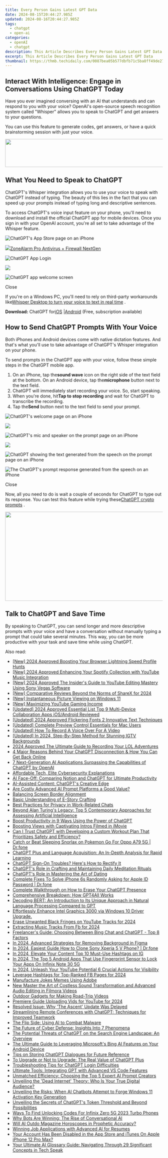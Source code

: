 ```yaml
---
title: Every Person Gains Latest GPT Data
date: 2024-08-15T20:44:27.985Z
updated: 2024-08-16T20:44:27.985Z
tags:
  - chatgpt
  - open-ai
categories:
  - openAI
  - chatgpt
description: This Article Describes Every Person Gains Latest GPT Data
excerpt: This Article Describes Every Person Gains Latest GPT Data
thumbnail: https://thmb.techidaily.com/0087bea05b577dbfb71c5ba8ff49de27f95d036e8af8878f0f3b10198632d36b.jpg
---
```


## Interact With Intelligence: Engage in Conversations Using ChatGPT Today

 Have you ever imagined conversing with an AI that understands and can respond to you with your voice? OpenAI's open-source speech recognition system called "Whisper" allows you to speak to ChatGPT and get answers to your questions.

 You can use this feature to generate codes, get answers, or have a quick brainstorming session with just your voice.

<!-- affiliate ads begin -->
<a href="https://united.elfm.net/c/5597632/517826/4704" target="_top" id="517826"><img src="//a.impactradius-go.com/display-ad/4704-517826" border="0" alt="" width="728" height="90"/></a><img height="0" width="0" src="https://united.elfm.net/i/5597632/517826/4704" style="position:absolute;visibility:hidden;" border="0" />
<!-- affiliate ads end -->
## What You Need to Speak to ChatGPT

 ChatGPT's Whisper integration allows you to use your voice to speak with ChatGPT instead of typing. The beauty of this lies in the fact that you can speed up your prompts instead of typing long and descriptive sentences.

 To access ChatGPT's voice input feature on your phone, you'll need to download and install the official ChatGPT app for mobile devices. Once you sign in with your OpenAI account, you're all set to take advantage of the Whisper feature.

![ChatGPT's App Store page on an iPhone](https://static1.makeuseofimages.com/wordpress/wp-content/uploads/2023/08/chatgpt-s-app-store-page-on-an-iphone.jpg)

<!-- affiliate ads begin -->
<a href="https://estore.zonealarm.com/order/checkout.php?PRODS=38658749&QTY=1&AFFILIATE=108875&CART=1"><img src="https://sc1.checkpoint.com/sc1/za/images/boxes/pa_500.png" border="0">ZoneAlarm Pro Antivirus + Firewall NextGen</a>
<!-- affiliate ads end -->
![ChatGPT App Login](https://static1.makeuseofimages.com/wordpress/wp-content/uploads/2023/05/chatgpt-app-login.jpg)

<!-- affiliate ads begin -->
<a href="https://shop.systoolsgroup.com/affiliate.php?ACCOUNT=SYSTOOBY&AFFILIATE=108875&PATH=https%3A%2F%2Fwww.systoolsgroup.com%3FAFFILIATE%3D108875%26RESOURCE%3DSysTools%2BGmail%2BBackup"><img src="https://www.systoolsgroup.com/box/gmail-backup.png" border="0"></a>
<!-- affiliate ads end -->
![ChatGPT app welcome screen](https://static1.makeuseofimages.com/wordpress/wp-content/uploads/2023/05/chatgpt-app-welcome-screen.jpg)

Close

 If you're on a Windows PC, you'll need to rely on third-party workarounds like[Whisper Desktop to turn your voice to text in real time](https://www.makeuseof.com/windows-whisper-desktop-guide/) .

**Download:** ChatGPT for[iOS](http://apps.apple.com/app/openai-chatgpt/id6448311069) |[Android](https://www.anrdoezrs.net/links/7251228/type/dlg/sid/UUmuoUeUpU2029654/https://play.google.com/store/apps/details?id=com.openai.chatgpt&hl=en&gl=US) (Free, subscription available)

## How to Send ChatGPT Prompts With Your Voice

 Both iPhones and Android devices come with native dictation features. And that's what you'll use to take advantage of ChatGPT's Whisper integration on your phone.

 To send prompts in the ChatGPT app with your voice, follow these simple steps in the ChatGPT mobile app.

1. On an iPhone, tap the**sound wave** icon on the right side of the text field at the bottom. On an Android device, tap the**microphone** button next to the text field.
2. ChatGPT will immediately start recording your voice. So, start speaking.
3. When you're done, hit**Tap to stop recording** and wait for ChatGPT to transcribe the recording.
4. Tap the**Send** button next to the text field to send your prompt.

![ChatGPT's welcome page on an iPhone](https://static1.makeuseofimages.com/wordpress/wp-content/uploads/2023/09/img_4309.jpg)

<!-- affiliate ads begin -->
<a href="https://shop.mondly.com/affiliate.php?ACCOUNT=ATISTUDI&AFFILIATE=108875&PATH=https%3A%2F%2Fwww.mondly.com%3FAFFILIATE%3D108875%26RESOURCE%3D%2BGeneral%2B970x90%2B"><img src="https://secure.avangate.com/images/merchant/69c418c33ec2e1a4267fa9bb77fa1428/general-970x90.gif" border="0"></a>
<!-- affiliate ads end -->
![ChatGPT's mic and speaker on the prompt page on an iPhone](https://static1.makeuseofimages.com/wordpress/wp-content/uploads/2023/09/img_4311.jpg)

<!-- affiliate ads begin -->
<a href="https://shop.mondly.com/affiliate.php?ACCOUNT=ATISTUDI&AFFILIATE=108875&PATH=https%3A%2F%2Fwww.mondly.com%3FAFFILIATE%3D108875%26RESOURCE%3D%2BGeneral%2B970x90%2B"><img src="https://secure.avangate.com/images/merchant/69c418c33ec2e1a4267fa9bb77fa1428/general-970x90.gif" border="0"></a>
<!-- affiliate ads end -->
![ChatGPT showing the text generated from the speech on the prompt page on an iPhone](https://static1.makeuseofimages.com/wordpress/wp-content/uploads/2023/09/img_4313.jpg)

![The ChatGPT's prompt response generated from the speech on an iPhone](https://static1.makeuseofimages.com/wordpress/wp-content/uploads/2023/09/img_4314.jpg)

Close

 Now, all you need to do is wait a couple of seconds for ChatGPT to type out its response. You can test this feature while trying these[ChatGPT crypto prompts](https://www.makeuseof.com/the-best-chatgpt-crypto-prompts/) .

<!-- affiliate ads begin -->
<a href="https://cowinaudio.pxf.io/c/5597632/1116855/13794" target="_top" id="1116855"><img src="//a.impactradius-go.com/display-ad/13794-1116855" border="0" alt="" width="767" height="285"/></a><img height="0" width="0" src="https://imp.pxf.io/i/5597632/1116855/13794" style="position:absolute;visibility:hidden;" border="0" />
<!-- affiliate ads end -->
## Talk to ChatGPT and Save Time

 By speaking to ChatGPT, you can send longer and more descriptive prompts with your voice and have a conversation without manually typing a prompt that could take several minutes. This way, you can be more productive with your task and save time while using ChatGPT.


<ins class="adsbygoogle"
     style="display:block"
     data-ad-format="autorelaxed"
     data-ad-client="ca-pub-7571918770474297"
     data-ad-slot="1223367746"></ins>



<ins class="adsbygoogle"
     style="display:block"
     data-ad-client="ca-pub-7571918770474297"
     data-ad-slot="8358498916"
     data-ad-format="auto"
     data-full-width-responsive="true"></ins>

<span class="atpl-alsoreadstyle">Also read:</span>
<div><ul>
<li><a href="https://facebook-video-recording.techidaily.com/new-2024-approved-boosting-your-browser-lightning-speed-profile-hunts/"><u>[New] 2024 Approved  Boosting Your Browser  Lightning Speed Profile Hunts</u></a></li>
<li><a href="https://youtube-docs.techidaily.com/024-approved-enhancing-your-spotify-collection-with-youtube-music-integration/"><u>[New] 2024 Approved  Enhancing Your Spotify Collection with YouTube Music Integration</u></a></li>
<li><a href="https://youtube-webster.techidaily.com/024-approved-the-insiders-guide-to-youtube-editing-mastery-using-sony-vegas-software/"><u>[New] 2024 Approved  The Insider's Guide to YouTube Editing Mastery Using Sony Vegas Software</u></a></li>
<li><a href="https://screen-video-capture.techidaily.com/new-comparative-reviews-beyond-the-norms-of-sharex-for-2024/"><u>[New] Comparative Reviews  Beyond the Norms of ShareX for 2024</u></a></li>
<li><a href="https://extra-guidance.techidaily.com/new-instantaneous-picture-viewing-on-windows-11/"><u>[New] Instantaneous Picture Viewing on Windows 11</u></a></li>
<li><a href="https://facebook-record-videos.techidaily.com/new-maximizing-youtube-gaming-income/"><u>[New] Maximizing YouTube Gaming Income</u></a></li>
<li><a href="https://on-screen-recording.techidaily.com/updated-2024-approved-essential-list-top-9-multi-device-collaboration-apps-iosandroid-reviewed/"><u>[Updated] 2024 Approved  Essential List  Top 9 Multi-Device Collaboration Apps iOS/Android Reviewed</u></a></li>
<li><a href="https://eaxpv-info.techidaily.com/updated-2024-approved-flickering-fonts-2-innovative-text-techniques/"><u>[Updated] 2024 Approved  Flickering Fonts  2 Innovative Text Techniques</u></a></li>
<li><a href="https://extra-information.techidaily.com/updated-complete-preview-control-essentials-for-mac-users/"><u>[Updated] Complete Preview Control Essentials for Mac Users</u></a></li>
<li><a href="https://desktop-recording.techidaily.com/updated-how-to-record-a-voice-over-for-a-video/"><u>[Updated] How To Record A Voice Over For A Video</u></a></li>
<li><a href="https://instagram-video-files.techidaily.com/updated-in-2024-step-by-step-method-for-stunning-igtv-backgrounds/"><u>[Updated] In 2024, Step-By-Step Method for Stunning IGTV Backgrounds</u></a></li>
<li><a href="https://video-capture.techidaily.com/2024-approved-the-ultimate-guide-to-recording-your-lol-adventures/"><u>2024 Approved  The Ultimate Guide to Recording Your LOL Adventures</u></a></li>
<li><a href="https://tech-hub.techidaily.com/4-major-reasons-behind-your-chatgpt-disconnection-and-how-you-can-get-back-online/"><u>4 Major Reasons Behind Your ChatGPT Disconnection & How You Can Get Back Online</u></a></li>
<li><a href="https://tech-hub.techidaily.com/7-next-generation-ai-applications-surpassing-the-capabilities-of-chatgpt-by-openai/"><u>7 Next-Generation AI Applications Surpassing the Capabilities of ChatGPT by OpenAI</u></a></li>
<li><a href="https://tech-hub.techidaily.com/affordable-tech-elite-cybersecurity-explanations/"><u>Affordable Tech, Elite Cybersecurity Explanations</u></a></li>
<li><a href="https://tech-hub.techidaily.com/ai-face-off-comparing-notion-and-chatgpt-for-ultimate-productivity/"><u>AI Face-Off: Comparing Notion and ChatGPT for Ultimate Productivity</u></a></li>
<li><a href="https://tech-hub.techidaily.com/ai-assisted-content-chatgpts-creative-edge/"><u>AI-Assisted Content: ChatGPT's Creative Edge</u></a></li>
<li><a href="https://tech-hub.techidaily.com/are-costly-advanced-ai-prompt-platforms-a-good-value/"><u>Are Costly Advanced AI Prompt Platforms a Good Value?</u></a></li>
<li><a href="https://graphic-issues.techidaily.com/balancing-screen-border-alignment/"><u>Balancing Screen Border Alignment</u></a></li>
<li><a href="https://extra-lessons.techidaily.com/basic-understanding-of-e-story-crafting/"><u>Basic Understanding of E-Story Crafting</u></a></li>
<li><a href="https://tech-hub.techidaily.com/best-practices-for-privacy-in-work-related-chats/"><u>Best Practices for Privacy in Work-Related Chats</u></a></li>
<li><a href="https://tech-hub.techidaily.com/beyond-alan-turings-legacy-top-5-contemporary-approaches-for-assessing-artificial-intelligence/"><u>Beyond Alan Turing's Legacy: Top 5 Contemporary Approaches for Assessing Artificial Intelligence</u></a></li>
<li><a href="https://tech-hub.techidaily.com/boost-productivity-in-9-ways-using-the-power-of-chatgpt/"><u>Boost Productivity in 9 Ways Using the Power of ChatGPT</u></a></li>
<li><a href="https://youtube-clips.techidaily.com/boosting-views-with-captivating-intros-filmed-in-imovie/"><u>Boosting Views with Captivating Intros Filmed in iMovie</u></a></li>
<li><a href="https://tech-hub.techidaily.com/can-i-trust-chatgpt-with-developing-a-custom-workout-plan-that-prioritizes-safety-and-efficiency/"><u>Can I Trust ChatGPT with Developing a Custom Workout Plan That Prioritizes Safety and Efficiency?</u></a></li>
<li><a href="https://android-pokemon-go.techidaily.com/catch-or-beat-sleeping-snorlax-on-pokemon-go-for-oppo-a79-5g-drfone-by-drfone-virtual-android/"><u>Catch or Beat Sleeping Snorlax on Pokemon Go For Oppo A79 5G | Dr.fone</u></a></li>
<li><a href="https://tech-hub.techidaily.com/chatgpt-plus-and-language-acquisition-an-in-depth-analysis-for-rapid-learning/"><u>ChatGPT Plus and Language Acquisition: An In-Depth Analysis for Rapid Learning</u></a></li>
<li><a href="https://tech-hub.techidaily.com/chatgpt-sign-on-troubles-heres-how-to-rectify-it/"><u>ChatGPT Sign-On Troubles? Here's How to Rectify It</u></a></li>
<li><a href="https://tech-hub.techidaily.com/chatgpts-role-in-crafting-and-maintaining-daily-meditation-rituals/"><u>ChatGPT's Role in Crafting and Maintaining Daily Meditation Rituals</u></a></li>
<li><a href="https://tech-hub.techidaily.com/chatgpts-role-in-mastering-the-art-of-dating/"><u>ChatGPT's Role in Mastering the Art of Dating</u></a></li>
<li><a href="https://iphone-unlock.techidaily.com/complete-fixes-to-solve-iphone-6s-randomly-asking-for-apple-id-password-drfone-by-drfone-ios/"><u>Complete Fixes To Solve iPhone 6s Randomly Asking for Apple ID Password | Dr.fone</u></a></li>
<li><a href="https://tech-hub.techidaily.com/complete-walkthrough-on-how-to-erase-your-chatgpt-presence/"><u>Complete Walkthrough on How to Erase Your ChatGPT Presence</u></a></li>
<li><a href="https://tech-hub.techidaily.com/comprehensive-breakdown-how-gpt4all-works/"><u>Comprehensive Breakdown: How GPT4All Works</u></a></li>
<li><a href="https://tech-hub.techidaily.com/decoding-bert-an-introduction-to-its-unique-approach-in-natural-language-processing-compared-to-gpt/"><u>Decoding BERT: An Introduction to Its Unique Approach in Natural Language Processing Compared to GPT</u></a></li>
<li><a href="https://network-issues.techidaily.com/effortlessly-enhance-intel-graphics-3000-via-windows-10-driver-upgrade/"><u>Effortlessly Enhance Intel Graphics 3000 via Windows 10 Driver Upgrade.</u></a></li>
<li><a href="https://youtube-clips.techidaily.com/erase-unwanted-black-fringes-on-youtube-tracks-for-2024/"><u>Erase Unwanted Black Fringes on YouTube Tracks for 2024</u></a></li>
<li><a href="https://facebook-video-content.techidaily.com/extracting-music-tracks-from-fb-for-2024/"><u>Extracting Music Tracks From Fb for 2024</u></a></li>
<li><a href="https://tech-hub.techidaily.com/1721795280481-freelancers-guide-choosing-between-bing-chat-and-chatgpt-top-8-factors/"><u>Freelancer's Guide: Choosing Between Bing Chat and ChatGPT - Top 8 Factors</u></a></li>
<li><a href="https://extra-resources.techidaily.com/in-2024-advanced-strategies-for-removing-background-in-figma/"><u>In 2024, Advanced Strategies for Removing Background in Figma</u></a></li>
<li><a href="https://android-transfer.techidaily.com/in-2024-easiest-guide-how-to-clone-sony-xperia-5-v-phone-drfone-by-drfone-transfer-from-android-transfer-from-android/"><u>In 2024, Easiest Guide How to Clone Sony Xperia 5 V Phone? | Dr.fone</u></a></li>
<li><a href="https://instagram-clips.techidaily.com/in-2024-elevate-your-content-top-10-must-use-hashtags-on-ig/"><u>In 2024, Elevate Your Content  Top 10 Must-Use Hashtags on IG</u></a></li>
<li><a href="https://unlock-android.techidaily.com/in-2024-the-top-5-android-apps-that-use-fingerprint-sensor-to-lock-your-apps-on-infinix-note-30-5g-by-drfone-android/"><u>In 2024, The Top 5 Android Apps That Use Fingerprint Sensor to Lock Your Apps On Infinix Note 30 5G</u></a></li>
<li><a href="https://youtube-help.techidaily.com/in-2024-unleash-your-youtube-potential-6-crucial-actions-for-visibility/"><u>In 2024, Unleash Your YouTube Potential  6 Crucial Actions for Visibility</u></a></li>
<li><a href="https://facebook-video-content.techidaily.com/leverage-hashtags-for-top-ranked-fb-pages-for-2024/"><u>Leverage Hashtags for Top-Ranked FB Pages for 2024</u></a></li>
<li><a href="https://vp-tips.techidaily.com/manufacture-jokes-memes-using-adobe/"><u>Manufacture Jokes  Memes Using Adobe</u></a></li>
<li><a href="https://audio-shaping.techidaily.com/new-master-the-art-of-costless-sound-transformation-and-advanced-audio-editing-in-filmora-videos/"><u>New Master the Art of Costless Sound Transformation and Advanced Audio Editing in Filmora Videos</u></a></li>
<li><a href="https://fox-helps.techidaily.com/outdoor-gadgets-for-making-road-trip-videos/"><u>Outdoor Gadgets for Making Road-Trip Videos</u></a></li>
<li><a href="https://facebook-video-footage.techidaily.com/premiere-guide-uploading-vids-for-youtube-for-2024/"><u>Premiere Guide  Uploading Vids for YouTube for 2024</u></a></li>
<li><a href="https://win-blog.techidaily.com/resolved-issue-why-the-ascent-update-was-delayed/"><u>Resolved Issue: Why 'The Ascent' Update Was Delayed</u></a></li>
<li><a href="https://tech-hub.techidaily.com/streamlining-remote-conferences-with-chatgpt-techniques-for-improved-teamwork/"><u>Streamlining Remote Conferences with ChatGPT: Techniques for Improved Teamwork</u></a></li>
<li><a href="https://tech-hub.techidaily.com/the-flip-side-using-ai-to-combat-malware/"><u>The Flip Side: Using AI to Combat Malware</u></a></li>
<li><a href="https://tech-hub.techidaily.com/the-future-of-cyber-defense-insights-into-7-phenomena/"><u>The Future of Cyber Defense: Insights Into 7 Phenomena</u></a></li>
<li><a href="https://tech-revival.techidaily.com/the-potential-threats-of-chatgpt-on-the-search-engine-landscape-an-overview/"><u>The Potential Threats of ChatGPT on the Search Engine Landscape: An Overview</u></a></li>
<li><a href="https://tech-hub.techidaily.com/the-ultimate-guide-to-leveraging-microsofts-bing-ai-features-on-your-android-device/"><u>The Ultimate Guide to Leveraging Microsoft's Bing AI Features on Your Android Device</u></a></li>
<li><a href="https://tech-hub.techidaily.com/tips-on-storing-chatgpt-dialogues-for-future-reference/"><u>Tips on Storing ChatGPT Dialogues for Future Reference</u></a></li>
<li><a href="https://tech-hub.techidaily.com/to-upgrade-or-not-to-upgrade-the-real-value-of-chatgpt-plus/"><u>To Upgrade or Not to Upgrade: The Real Value of ChatGPT Plus</u></a></li>
<li><a href="https://tech-hub.techidaily.com/troubleshooting-tips-for-chatgpt-login-difficulties/"><u>Troubleshooting Tips for ChatGPT Login Difficulties</u></a></li>
<li><a href="https://tech-hub.techidaily.com/ultimate-tools-integrating-gpt-with-advanced-vs-code-features/"><u>Ultimate Tools: Integrating GPT with Advanced VS Code Features</u></a></li>
<li><a href="https://tech-hub.techidaily.com/unmatched-efficiency-choosing-the-top-5-expert-ai-prompt-creators/"><u>Unmatched Efficiency: Choosing the Top 5 Expert AI Prompt Creators</u></a></li>
<li><a href="https://tech-hub.techidaily.com/unveiling-the-dead-internet-theory-who-is-your-true-digital-audience/"><u>Unveiling the 'Dead Internet' Theory: Who Is Your True Digital Audience?</u></a></li>
<li><a href="https://tech-hub.techidaily.com/unveiling-the-risks-when-ai-chatbots-attempt-to-forge-windows-11-activation-key-generation/"><u>Unveiling the Risks: When AI Chatbots Attempt to Forge Windows 11 Activation Key Generation</u></a></li>
<li><a href="https://tech-hub.techidaily.com/unveiling-the-secrets-of-chatgpts-token-threshold-and-beyond-possibilities/"><u>Unveiling the Secrets of ChatGPT's Token Threshold and Beyond Possibilities</u></a></li>
<li><a href="https://sim-unlock.techidaily.com/ways-to-find-unlocking-codes-for-infinix-zero-5g-2023-turbo-phones-by-drfone-android/"><u>Ways To Find Unlocking Codes For Infinix Zero 5G 2023 Turbo Phones</u></a></li>
<li><a href="https://tech-hub.techidaily.com/why-bots-are-winning-the-rise-of-conversational-ai/"><u>Why Bots Are Winning: The Rise of Conversational AI</u></a></li>
<li><a href="https://tech-hub.techidaily.com/will-ai-outdo-magazine-horoscopes-in-prophetic-accuracy/"><u>Will AI Outdo Magazine Horoscopes in Prophetic Accuracy?</u></a></li>
<li><a href="https://tech-hub.techidaily.com/winning-job-applications-with-advanced-ai-for-resumes/"><u>Winning Job Applications with Advanced AI for Resumes</u></a></li>
<li><a href="https://apple-account.techidaily.com/your-account-has-been-disabled-in-the-app-store-and-itunes-on-apple-iphone-12-pro-max-by-drfone-ios/"><u>Your Account Has Been Disabled in the App Store and iTunes On Apple iPhone 12 Pro Max?</u></a></li>
<li><a href="https://tech-hub.techidaily.com/your-ultimate-ai-glossary-guide-navigating-through-29-significant-concepts-in-tech-speak/"><u>Your Ultimate AI Glossary Guide: Navigating Through 29 Significant Concepts in Tech Speak</u></a></li>
</ul></div>
